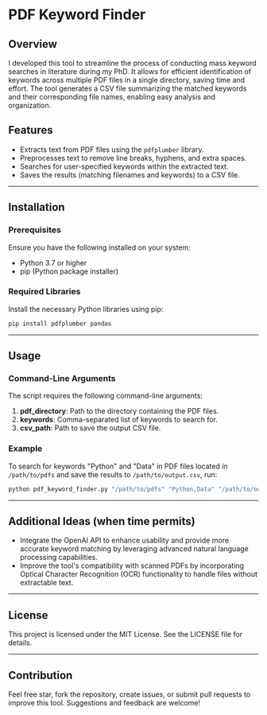 # PDF Keyword Finder

## Overview

I developed this tool to streamline the process of conducting mass keyword searches in literature during my PhD. It allows for efficient identification of keywords across multiple PDF files in a single directory, saving time and effort. The tool generates a CSV file summarizing the matched keywords and their corresponding file names, enabling easy analysis and organization.

## Features
- Extracts text from PDF files using the `pdfplumber` library.
- Preprocesses text to remove line breaks, hyphens, and extra spaces.
- Searches for user-specified keywords within the extracted text.
- Saves the results (matching filenames and keywords) to a CSV file.

---

## Installation
### Prerequisites
Ensure you have the following installed on your system:
- Python 3.7 or higher
- pip (Python package installer)

### Required Libraries
Install the necessary Python libraries using pip:
```bash
pip install pdfplumber pandas
```

---

## Usage
### Command-Line Arguments
The script requires the following command-line arguments:
1. **pdf_directory**: Path to the directory containing the PDF files.
2. **keywords**: Comma-separated list of keywords to search for.
3. **csv_path**: Path to save the output CSV file.

### Example
To search for keywords "Python" and "Data" in PDF files located in `/path/to/pdfs` and save the results to `/path/to/output.csv`, run:
```bash
python pdf_keyword_finder.py "/path/to/pdfs" "Python,Data" "/path/to/output.csv"
```
---

## Additional Ideas (when time permits)
- Integrate the OpenAI API to enhance usability and provide more accurate keyword matching by leveraging advanced natural language processing capabilities.
- Improve the tool's compatibility with scanned PDFs by incorporating Optical Character Recognition (OCR) functionality to handle files without extractable text.

---

## License
This project is licensed under the MIT License. See the LICENSE file for details.

---

## Contribution
Feel free star, fork the repository, create issues, or submit pull requests to improve this tool. Suggestions and feedback are welcome!

